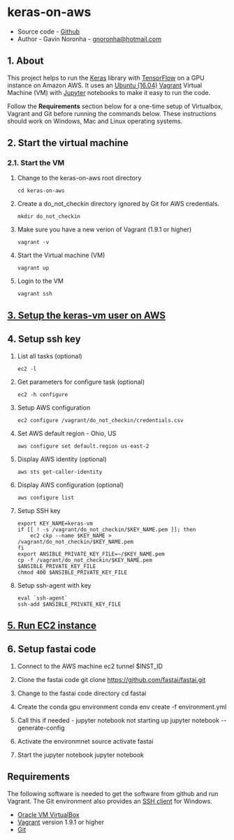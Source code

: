 # keras-on-aws

* Source code - [Github][1]
* Author - Gavin Noronha - <gnoronha@hotmail.com>

[1]: https://github.com/gavinln/keras-on-aws.git

## 1. About

This project helps to run the [Keras][10] library with [TensorFlow][20] on
a GPU instance on Amazon AWS. It uses an  [Ubuntu (16.04)][30] [Vagrant][40]
Virtual Machine (VM) with [Jupyter][50] notebooks to make it easy to run the
code.

[10]: https://github.com/fchollet/keras
[20]: http://tensorflow.org/
[30]: http://releases.ubuntu.com/16.04/
[40]: http://www.vagrantup.com/
[50]: http://jupyter.org/

Follow the **Requirements** section below for a one-time setup of Virtualbox,
Vagrant and Git before running the commands below. These instructions should
work on Windows, Mac and Linux operating systems.

## 2. Start the virtual machine

### 2.1. Start the VM

1. Change to the keras-on-aws root directory

    ```
    cd keras-on-aws
    ```

2. Create a do_not_checkin directory ignored by Git for AWS credentials.

    ```
    mkdir do_not_checkin
    ```

3. Make sure you have a new verion of Vagrant (1.9.1 or higher)

    ```
    vagrant -v
    ```

4. Start the Virtual machine (VM)

    ```
    vagrant up
    ```

5. Login to the VM

    ```
    vagrant ssh
    ```


## [3. Setup the keras-vm user on AWS](doc/setup-keras-user.md)

## 4. Setup ssh key

1. List all tasks (optional)

    ```
    ec2 -l
    ```

2. Get parameters for configure task (optional)

    ```
    ec2 -h configure
    ```

3. Setup AWS configuration

    ```
    ec2 configure /vagrant/do_not_checkin/credentials.csv
    ```

4. Set AWS default region - Ohio, US

    ```
    aws configure set default.region us-east-2
    ```

5. Display AWS identity (optional)

    ```
    aws sts get-caller-identity
    ```

5. Display AWS configuration (optional)

    ```
    aws configure list
    ```

7. Setup SSH key

    ```
    export KEY_NAME=keras-vm
    if [[ ! -s /vagrant/do_not_checkin/$KEY_NAME.pem ]]; then
        ec2 ckp --name $KEY_NAME > /vagrant/do_not_checkin/$KEY_NAME.pem
    fi
    export ANSIBLE_PRIVATE_KEY_FILE=~/$KEY_NAME.pem
    cp -f /vagrant/do_not_checkin/$KEY_NAME.pem $ANSIBLE_PRIVATE_KEY_FILE
    chmod 400 $ANSIBLE_PRIVATE_KEY_FILE
    ```

8. Setup ssh-agent with key

    ```
    eval `ssh-agent`
    ssh-add $ANSIBLE_PRIVATE_KEY_FILE
    ```

## [5. Run EC2 instance](doc/aws-spot-instance.txt)

## 6. Setup fastai code

1. Connect to the AWS machine
ec2 tunnel $INST_ID

2. Clone the fastai code
git clone https://github.com/fastai/fastai.git

3. Change to the fastai code directory
cd fastai

4. Create the conda gpu environment
conda env create -f environment.yml

5. Call this if needed - jupyter notebook not starting up
jupyter notebook --generate-config

6. Activate the environmnet
source activate fastai

7. Start the jupyter notebook
jupyter notebook


## Requirements

The following software is needed to get the software from github and run
Vagrant. The Git environment also provides an [SSH client][200] for Windows.

* [Oracle VM VirtualBox][210]
* [Vagrant][220] version 1.9.1 or higher
* [Git][230]

[200]: http://en.wikipedia.org/wiki/Secure_Shell
[210]: https://www.virtualbox.org/
[220]: http://vagrantup.com/
[230]: http://git-scm.com/
